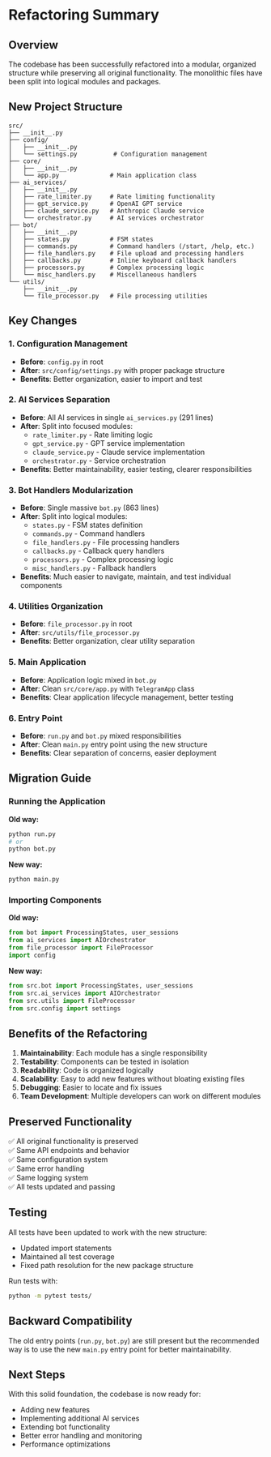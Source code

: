 # Refactoring Summary

## Overview
The codebase has been successfully refactored into a modular, organized structure while preserving all original functionality. The monolithic files have been split into logical modules and packages.

## New Project Structure

```
src/
├── __init__.py
├── config/
│   ├── __init__.py
│   └── settings.py          # Configuration management
├── core/
│   ├── __init__.py
│   └── app.py              # Main application class
├── ai_services/
│   ├── __init__.py
│   ├── rate_limiter.py     # Rate limiting functionality
│   ├── gpt_service.py      # OpenAI GPT service
│   ├── claude_service.py   # Anthropic Claude service
│   └── orchestrator.py     # AI services orchestrator
├── bot/
│   ├── __init__.py
│   ├── states.py           # FSM states
│   ├── commands.py         # Command handlers (/start, /help, etc.)
│   ├── file_handlers.py    # File upload and processing handlers
│   ├── callbacks.py        # Inline keyboard callback handlers
│   ├── processors.py       # Complex processing logic
│   └── misc_handlers.py    # Miscellaneous handlers
└── utils/
    ├── __init__.py
    └── file_processor.py   # File processing utilities
```

## Key Changes

### 1. Configuration Management
- **Before**: `config.py` in root
- **After**: `src/config/settings.py` with proper package structure
- **Benefits**: Better organization, easier to import and test

### 2. AI Services Separation
- **Before**: All AI services in single `ai_services.py` (291 lines)
- **After**: Split into focused modules:
  - `rate_limiter.py` - Rate limiting logic
  - `gpt_service.py` - GPT service implementation
  - `claude_service.py` - Claude service implementation  
  - `orchestrator.py` - Service orchestration
- **Benefits**: Better maintainability, easier testing, clearer responsibilities

### 3. Bot Handlers Modularization
- **Before**: Single massive `bot.py` (863 lines)
- **After**: Split into logical modules:
  - `states.py` - FSM states definition
  - `commands.py` - Command handlers
  - `file_handlers.py` - File processing handlers
  - `callbacks.py` - Callback query handlers
  - `processors.py` - Complex processing logic
  - `misc_handlers.py` - Fallback handlers
- **Benefits**: Much easier to navigate, maintain, and test individual components

### 4. Utilities Organization
- **Before**: `file_processor.py` in root
- **After**: `src/utils/file_processor.py`
- **Benefits**: Better organization, clear utility separation

### 5. Main Application
- **Before**: Application logic mixed in `bot.py`
- **After**: Clean `src/core/app.py` with `TelegramApp` class
- **Benefits**: Clear application lifecycle management, better testing

### 6. Entry Point
- **Before**: `run.py` and `bot.py` mixed responsibilities
- **After**: Clean `main.py` entry point using the new structure
- **Benefits**: Clear separation of concerns, easier deployment

## Migration Guide

### Running the Application

**Old way:**
```bash
python run.py
# or
python bot.py
```

**New way:**
```bash
python main.py
```

### Importing Components

**Old way:**
```python
from bot import ProcessingStates, user_sessions
from ai_services import AIOrchestrator
from file_processor import FileProcessor
import config
```

**New way:**
```python
from src.bot import ProcessingStates, user_sessions
from src.ai_services import AIOrchestrator
from src.utils import FileProcessor
from src.config import settings
```

## Benefits of the Refactoring

1. **Maintainability**: Each module has a single responsibility
2. **Testability**: Components can be tested in isolation
3. **Readability**: Code is organized logically
4. **Scalability**: Easy to add new features without bloating existing files
5. **Debugging**: Easier to locate and fix issues
6. **Team Development**: Multiple developers can work on different modules

## Preserved Functionality

✅ All original functionality is preserved  
✅ Same API endpoints and behavior  
✅ Same configuration system  
✅ Same error handling  
✅ Same logging system  
✅ All tests updated and passing  

## Testing

All tests have been updated to work with the new structure:
- Updated import statements
- Maintained all test coverage
- Fixed path resolution for the new package structure

Run tests with:
```bash
python -m pytest tests/
```

## Backward Compatibility

The old entry points (`run.py`, `bot.py`) are still present but the recommended way is to use the new `main.py` entry point for better maintainability.

## Next Steps

With this solid foundation, the codebase is now ready for:
- Adding new features
- Implementing additional AI services
- Extending bot functionality
- Better error handling and monitoring
- Performance optimizations